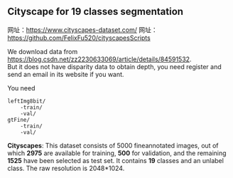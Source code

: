 ## Cityscape for 19 classes segmentation
网址：https://www.cityscapes-dataset.com/
网址：https://github.com/FelixFu520/cityscapesScripts    

We download data from https://blog.csdn.net/zz2230633069/article/details/84591532.  
But it does not have disparity data to obtain depth, you need register and send an email in its website if you want.  

You need
```   
leftImg8bit/  
    -train/  
    -val/  
gtFine/  
    -train/  
    -val/  
```

**Cityscapes**: This dataset consists of 5000 fineannotated images, out of which **2975** are available for training, **500** for validation, and the remaining **1525** have been selected as test set. It contains **19** classes and an unlabel class. The raw resolution is 2048*1024.  